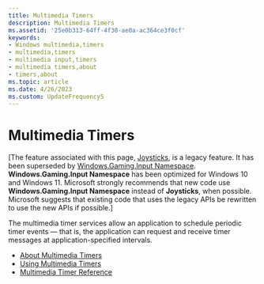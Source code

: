 ```yaml
---
title: Multimedia Timers
description: Multimedia Timers
ms.assetid: '25e0b313-64ff-4f30-ae0a-ac364ce3f0cf'
keywords:
- Windows multimedia,timers
- multimedia,timers
- multimedia input,timers
- multimedia timers,about
- timers,about
ms.topic: article
ms.date: 4/26/2023
ms.custom: UpdateFrequency5
---
```


# Multimedia Timers

\[The feature associated with this page, [Joysticks](/windows/win32/multimedia/joysticks), is a legacy feature. It has been superseded by [Windows.Gaming.Input Namespace](/uwp/api/windows.gaming.input). **Windows.Gaming.Input Namespace** has been optimized for Windows 10 and Windows 11. Microsoft strongly recommends that new code use **Windows.Gaming.Input Namespace** instead of **Joysticks**, when possible. Microsoft suggests that existing code that uses the legacy APIs be rewritten to use the new APIs if possible.\]

The multimedia timer services allow an application to schedule periodic timer events — that is, the application can request and receive timer messages at application-specified intervals.

-   [About Multimedia Timers](about-multimedia-timers.md)
-   [Using Multimedia Timers](using-multimedia-timers.md)
-   [Multimedia Timer Reference](multimedia-timer-reference.md)

 

 




